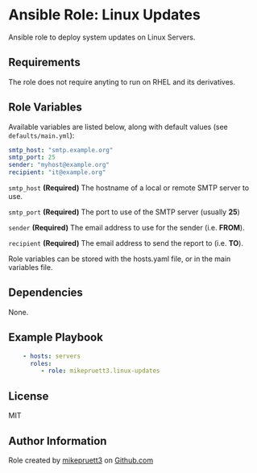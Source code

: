 Ansible Role: Linux Updates
=========

Ansible role to deploy system updates on Linux Servers.

Requirements
------------

The role does not require anyting to run on RHEL and its derivatives.

Role Variables
--------------

Available variables are listed below, along with default values (see ```defaults/main.yml```):

``` yaml
smtp_host: "smtp.example.org"
smtp_port: 25
sender: "myhost@example.org"
recipient: "it@example.org"
```

```smtp_host``` **(Required)** The hostname of a local or remote SMTP server to use.

```smtp_port``` **(Required)** The port to use of the SMTP server (usually **25**)

```sender``` **(Required)** The email address to use for the sender (i.e. **FROM**).

```recipient``` **(Required)** The email address to send the report to (i.e. **TO**).

Role variables can be stored with the hosts.yaml file, or in the main variables file.

Dependencies
------------

None.

Example Playbook
----------------

``` yaml
    - hosts: servers
      roles:
         - role: mikepruett3.linux-updates
```

License
-------

MIT

Author Information
------------------

Role created by [mikepruett3](https://github.com/mikepruett3) on [Github.com](https://github.com/mikepruett3/ansible-role-linux-updates)
